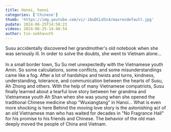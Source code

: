 ```yaml
---
title: Hanoi, hanoi
categories: ['Chinese']
thumb: 'https://img.youtube.com/vi/-ibuDCLd3s4/maxresdefault.jpg'
pudate: 2024-06-25T14:50:23
videos: 2024-06-25-14-48-54
author: tin-sokhavuth
---
```

Susu accidentally discovered her grandmother's old notebook when she was seriously ill. In order to solve the doubts, she went to Vietnam alone...
<br/><br/>
In a small border town, Su Su met unexpectedly with the Vietnamese youth Amin. So some calculations, some conflicts, and some misunderstandings came like a fog. After a lot of hardships and twists and turns, kindness, understanding, tolerance, and communication between the hearts of Susu, Ah Zhong and others. With the help of many Vietnamese compatriots, Susu finally learned about a tearful love story between her grandma and Vietnamese youth Ah Shan when she was young when she opened the traditional Chinese medicine shop "Wuxiangtang" in Hanoi... What is even more shocking is here Behind the moving love story is the astonishing act of an old Vietnamese man who has waited for decades in "No Fragrance Hall" for his promise to his friends and Chinese. The behavior of the old man deeply moved the people of China and Vietnam.